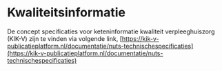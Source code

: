 # Kwaliteitsinformatie

De concept specificaties voor keteninformatie kwaliteit verpleeghuiszorg (KIK-V) zijn te vinden via volgende link, [https://kik-v-publicatieplatform.nl/documentatie/nuts-technischespecificaties](https://kik-v-publicatieplatform.nl/documentatie/nuts-technischespecificaties)
